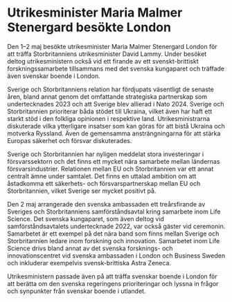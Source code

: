 # Utrikesminister Maria Malmer Stenergard besökte London

Den 1–2 maj besökte utrikesminister Maria Malmer Stenergard London för att träffa Storbritanniens utrikesminister David Lammy. Under besöket deltog utrikesministern också vid ett firande av ett svenskt-brittiskt forskningssamarbete tillsammans med det svenska kungaparet och träffade även svenskar boende i London.

Sverige och Storbritanniens relation har fördjupats väsentligt de senaste åren, bland annat genom det omfattande strategiska partnerskap som undertecknades 2023 och att Sverige blev allierad i Nato 2024. Sverige och Storbritannien prioriterar båda stödet till Ukraina, vilket även har haft ett starkt stöd i den folkliga opinionen i respektive land. Utrikesministrarna diskuterade vilka ytterligare insatser som kan göras för att bistå Ukraina och motverka Ryssland. Även de gemensamma ansträngningarna för att stärka Europas säkerhet och försvar diskuterades.

Sverige och Storbritannien har nyligen meddelat stora investeringar i försvarssektorn och det finns ett mycket nära samarbete mellan ländernas försvarsindustrier. Relationen mellan EU och Storbritannien var ett annat centralt ämne under samtalet. Det finns en uttalad ambition om att åstadkomma ett säkerhets- och försvarspartnerskap mellan EU och Storbritannien, vilket Sverige ser mycket positivt på.​

Den 2 maj arrangerade den svenska ambassaden ett treårsfirande av Sveriges och Storbritanniens samförståndsavtal kring samarbete inom Life Science. Det svenska kungaparet, som även deltog vid samförståndsavtalets undertecknade 2022, var också gäster vid ceremonin. Samarbetet är ett exempel på det nära band som finns mellan Sverige och Storbritannien ledare inom forskning och innovation. Samarbetet inom Life Science drivs bland annat av det svenska forsknings- och innovationscentret vid svenska ambassaden i London och Business Sweden och inkluderar exempelvis svensk-brittiska Astra Zeneca.

Utrikesministern passade även på att träffa svenskar boende i London för att berätta om den svenska regeringens prioriteringar och lyssna in frågor och synpunkter från svenskar boende i utlandet.
